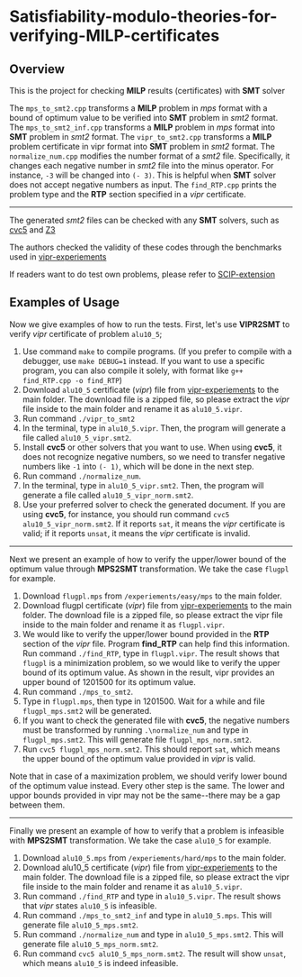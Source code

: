 # Satisfiability-modulo-theories-for-verifying-MILP-certificates
## Overview
This is the project for checking **MILP** results (certificates) with **SMT** solver

The `mps_to_smt2.cpp` transforms a **MILP** problem in *mps* format with a bound of optimum value to be verified into **SMT** problem in *smt2* format. The `mps_to_smt2_inf.cpp` transforms a **MILP** problem in *mps* format into **SMT** problem in *smt2* format. The `vipr_to_smt2.cpp` transforms a **MILP** problem certificate in vipr format into **SMT** problem in *smt2* format. The `normalize_num.cpp` modifies the number format of a *smt2* file. Specifically, it changes each negative number in *smt2* file into the minus operator. For instance, `-3` will be changed into `(- 3)`. This is helpful when **SMT** solver does not accept negative numbers as input. The `find_RTP.cpp` prints the problem type and the **RTP** section specified in a *vipr* certificate.

---

The generated *smt2* files can be checked with any **SMT** solvers, such as [cvc5](https://github.com/cvc5/cvc5) and [Z3](https://github.com/Z3Prover/z3)

The authors checked the validity of these codes through the benchmarks used in [vipr-experiements](https://github.com/ambros-gleixner/VIPR/tree/master/experiments)

If readers want to do test own problems, please refer to [SCIP-extension](https://github.com/leoneifler/exact-SCIP)

## Examples of Usage
Now we give examples of how to run the tests. First, let's use **VIPR2SMT** to verify *vipr* certificate of problem `alu10_5`;
1. Use command `make` to compile programs. (If you prefer to compile with a debugger, use `make DEBUG=1` instead. If you want to use a specific program, you can also compile it solely, with format like `g++ find_RTP.cpp -o find_RTP`) 
2. Download `alu10_5` certificate (*vipr*) file from [vipr-experiements](https://github.com/ambros-gleixner/VIPR/tree/master/experiments) to the main folder. The download file is a zipped file, so please extract the *vipr* file inside to the main folder and rename it as `alu10_5.vipr`.
3. Run command `./vipr_to_smt2`
4. In the terminal, type in `alu10_5.vipr`. Then, the program will generate a file called `alu10_5_vipr.smt2`.
5. Install **cvc5** or other solvers that you want to use. When using **cvc5**, it does not recognize negative numbers, so we need to 
    transfer negative numbers like `-1` into `(- 1)`, which will be done in the next step.
6. Run command `./normalize_num`.
7. In the terminal, type in `alu10_5_vipr.smt2`. Then, the program will generate a file called `alu10_5_vipr_norm.smt2`.
8. Use your preferred solver to check the generated document. If you are using **cvc5**, for instance, you should run command `cvc5 alu10_5_vipr_norm.smt2`. If it reports `sat`, it means the *vipr* certificate is valid; if it reports `unsat`, it means the *vipr* certificate is invalid.

---

Next we present an example of how to verify the upper/lower bound of the optimum value through **MPS2SMT** transformation. We take the case `flugpl` for example.
1. Download `flugpl.mps` from `/experiements/easy/mps` to the main folder.
2. Download flugpl certificate (*vipr*) file from [vipr-experiements](https://github.com/ambros-gleixner/VIPR/tree/master/experiments) to the main folder. The download file is a zipped file, so please extract the vipr file inside to the main folder and rename it as `flugpl.vipr`.
3. We would like to verify the upper/lower bound provided in the **RTP** section of the *vipr* file. Program **find_RTP** can help find this information. Run command `./find_RTP`, type in `flugpl.vipr`. The result shows that `flugpl` is a minimization problem, so we would like to verify the upper bound of its optimum value. As shown in the result, vipr provides an upper bound of $1201500$ for its optimum value.
4. Run command `./mps_to_smt2`.
5. Type in `flugpl.mps`, then type in $1201500$. Wait for a while and file `flugpl_mps.smt2` will be generated.
6. If you want to check the generated file with **cvc5**, the negative numbers must be transformed by running `.\normalize_num` and type in `flugpl_mps.smt2`. This will generate file `flugpl_mps_norm.smt2`.
7. Run `cvc5 flugpl_mps_norm.smt2`. This should report `sat`, which means the upper bound of the optimum value provided in *vipr* is valid.

Note that in case of a maximization problem, we should verify lower bound of the optimum value instead. Every other step is the same. The lower and uppor bounds provided in vipr may not be the same--there may be a gap between them.

---

Finally we present an example of how to verify that a problem is infeasible with **MPS2SMT** transformation. We take the case `alu10_5` for example.
1. Download `alu10_5.mps` from `/experiements/hard/mps` to the main folder.
2. Download alu10_5 certificate (*vipr*) file from [vipr-experiements](https://github.com/ambros-gleixner/VIPR/tree/master/experiments) to the main folder. The download file is a zipped file, so please extract the vipr file inside to the main folder and rename it as `alu10_5.vipr`.
3. Run command `./find_RTP` and type in `alu10_5.vipr`. The result shows that *vipr* states `alu10_5` is infeasible. 
4. Run command `./mps_to_smt2_inf` and type in `alu10_5.mps`. This will generate file `alu10_5_mps.smt2`.
5. Run command `./normalize_num` and type in `alu10_5_mps.smt2`. This will generate file `alu10_5_mps_norm.smt2`.
6. Run command `cvc5 alu10_5_mps_norm.smt2`. The result will show `unsat`, which means `alu10_5` is indeed infeasible.

